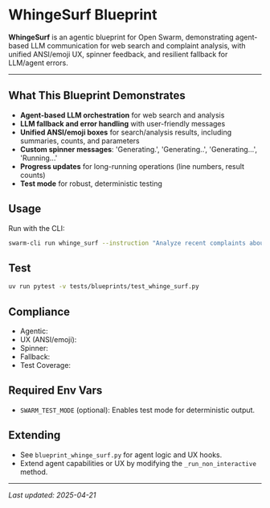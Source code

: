 # WhingeSurf Blueprint

**WhingeSurf** is an agentic blueprint for Open Swarm, demonstrating agent-based LLM communication for web search and complaint analysis, with unified ANSI/emoji UX, spinner feedback, and resilient fallback for LLM/agent errors.

---

## What This Blueprint Demonstrates
- **Agent-based LLM orchestration** for web search and analysis
- **LLM fallback and error handling** with user-friendly messages
- **Unified ANSI/emoji boxes** for search/analysis results, including summaries, counts, and parameters
- **Custom spinner messages**: 'Generating.', 'Generating..', 'Generating...', 'Running...'
- **Progress updates** for long-running operations (line numbers, result counts)
- **Test mode** for robust, deterministic testing

## Usage
Run with the CLI:
```sh
swarm-cli run whinge_surf --instruction "Analyze recent complaints about airline delays."
```

## Test
```sh
uv run pytest -v tests/blueprints/test_whinge_surf.py
```

## Compliance
- Agentic: 
- UX (ANSI/emoji): 
- Spinner: 
- Fallback: 
- Test Coverage: 

## Required Env Vars
- `SWARM_TEST_MODE` (optional): Enables test mode for deterministic output.

## Extending
- See `blueprint_whinge_surf.py` for agent logic and UX hooks.
- Extend agent capabilities or UX by modifying the `_run_non_interactive` method.

---
_Last updated: 2025-04-21_
